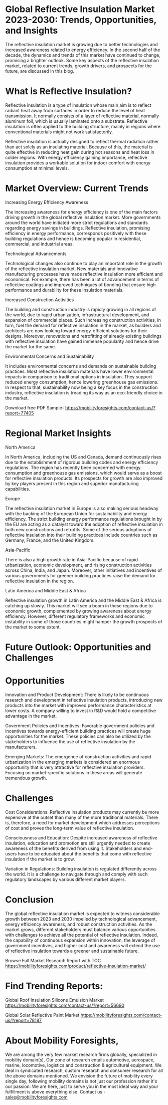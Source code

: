 # Global Reflective Insulation Market 2023-2030: Trends, Opportunities, and Insights

The reflective insulation market is growing due to better technologies and increased awareness related to energy efficiency. In the second half of the decade, the dynamics and trends of this market have continued to change, promising a brighter outlook. Some key aspects of the reflective insulation market, related to current trends, growth drivers, and prospects for the future, are discussed in this blog.

# What is Reflective Insulation?

Reflective insulation is a type of insulation whose main aim is to reflect radiant heat away from surfaces in order to reduce the level of heat transmission. It normally consists of a layer of reflective material, normally aluminum foil, which is usually laminated onto a substrate. Reflective insulation is often applied to the building structure, mainly in regions where conventional materials might not work satisfactorily.

Reflective insulation is actually designed to reflect thermal radiation rather than act solely as an insulating material. Because of this, the material is quite effective in reducing heat gain during hot seasons and heat loss in colder regions. With energy efficiency gaining importance, reflective insulation provides a workable solution for indoor comfort with energy consumption at minimal levels.

# Market Overview: Current Trends

Increasing Energy Efficiency Awareness

The increasing awareness for energy efficiency is one of the main factors driving growth in the global reflective insulation market. More governments around the world have initiated more strict regulations and standards regarding energy savings in buildings. Reflective insulation, promising efficiency in energy performance, corresponds positively with these building regulations and hence is becoming popular in residential, commercial, and industrial areas.

Technological Advancements

Technological changes also continue to play an important role in the growth of the reflective insulation market. New materials and innovative manufacturing processes have made reflective insulation more efficient and economical. For example, there has been a lot of advancement in terms of reflective coatings and improved techniques of bonding that ensure high performance and durability for these insulation materials.

Increased Construction Activities

The building and construction industry is rapidly growing in all regions of the world, due to rapid urbanization, infrastructural development, and expansion of commercial places. Such increasing construction activities, in turn, fuel the demand for reflective insulation in the market, as builders and architects are now looking toward energy-efficient solutions for their designs. Moreover, renovations and retrofitting of already existing buildings with reflective insulation have gained immense popularity and hence drive the market for the same.

Environmental Concerns and Sustainability

It includes environmental concerns and demands on sustainable building practices. Most reflective insulation materials have lower environmental impacts in comparison to traditional options in insulation. They support reduced energy consumption, hence lowering greenhouse gas emissions. In respect to that, sustainability now being a key focus in the construction industry, reflective insulation is treading its way as an eco-friendly choice in the market.

Download free PDF Sample- https://mobilityforesights.com/contact-us/?report=77405

# Regional Market Insights

North America

In North America, including the US and Canada, demand continuously rises due to the establishment of rigorous building codes and energy efficiency regulations. The region has recently been concerned with energy consumption and greenhouse gas emissions, which would serve as a boost for reflective insulation products. Its prospects for growth are also improved by key players present in this region and superior manufacturing capabilities.

Europe

The reflective insulation market in Europe is also making serious headway with the backing of the European Union for sustainability and energy efficiency. The strict building energy performance regulations brought in by the EU are acting as a catalyst toward the adoption of reflective insulation in both new constructions and retrofits. Some of the serious adoptions of reflective insulation into their building practices include countries such as Germany, France, and the United Kingdom.

Asia-Pacific

There is also a high growth rate in Asia-Pacific because of rapid urbanization, economic development, and rising construction activities across China, India, and Japan. Moreover, other initiatives and incentives of various governments for greener building practices raise the demand for reflective insulation in the region.

Latin America and Middle East & Africa

Reflective insulation growth in Latin America and the Middle East & Africa is catching up slowly. This market will see a boom in these regions due to economic growth, complemented by growing awareness about energy efficiency. However, different regulatory frameworks and economic instability in some of those countries might hamper the growth prospects of the market to some extent.

# Future Outlook: Opportunities and Challenges

# Opportunities

Innovation and Product Development: There is likely to be continuous research and development in reflective insulation products, introducing new products into the market with improved performance characteristics at lower costs. A company willing to invest in R&D would hold a competitive advantage in the market.

Government Policies and Incentives: Favorable government policies and incentives towards energy-efficient building practices will create huge opportunities for the market. These policies can also be utilized by the stakeholders to influence the use of reflective insulation by the manufacturers.

Emerging Markets: The emergence of construction activities and rapid urbanization in the emerging markets is considered an enormous opportunity that is very attractive for reflective insulation providers. Focusing on market-specific solutions in these areas will generate tremendous growth.

# Challenges

Cost Considerations: Reflective insulation products may currently be more expensive at the outset than many of the more traditional materials. There is, therefore, a need for market development which addresses perceptions of cost and proves the long-term value of reflective insulation.

Consciousness and Education: Despite increased awareness of reflective insulation, education and promotion are still urgently needed to create awareness of the benefits derived from using it. Stakeholders and end-users have to be educated about the benefits that come with reflective insulation if the market is to grow.

Variation in Regulations: Building insulation is regulated differently across the world. It is a challenge to navigate through and comply with such regulatory landscapes by various different market players.

# Conclusion

The global reflective insulation market is expected to witness considerable growth between 2023 and 2030 impelled by technological advancement, energy efficiency awareness, and robust construction activities. As the market grows, different stakeholders must balance various opportunities with challenges to achieve all the potential of reflective insulation. Indeed, the capability of continuous expansion within innovation, the leverage of government incentives, and higher cost and awareness will extend the use of reflective insulation towards a greener and sustainable future.

Browse Full Market Research Report with TOC https://mobilityforesights.com/product/reflective-insulation-market/

# Find Trending Reports:

Global Roof Insulation Silicone Emulsion Market https://mobilityforesights.com/contact-us/?report=56690


Global Solar Reflective Paint Market https://mobilityforesights.com/contact-us/?report=78187



# About Mobility Foresights,
We are among the very few market research firms globally, specialized in mobility domain(s). Our zone of research entails automotive, aerospace, marine, locomotive, logistics and construction & agricultural equipment. We deal in syndicated research, custom research and consumer research for all the above domains mentioned.
We envision the future of mobility every single day, following mobility domains is not just our profession rather it's our passion. We are here, just to serve you in the most ideal way and your fulfillment is above everything else. Contact us -  sales@mobilityforesights.com
